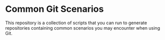 # Common Git Scenarios

This repository is a collection of scripts that you can run to generate repositories containing common scenarios you may encounter when using Git.
